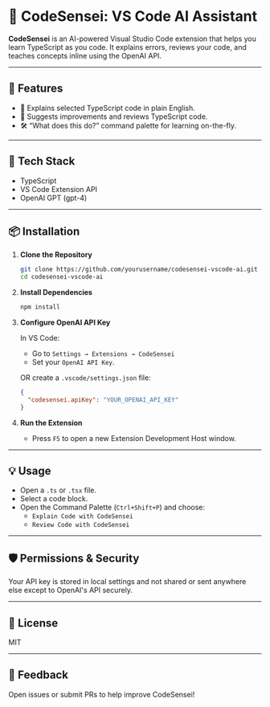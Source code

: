 
# 🧠 CodeSensei: VS Code AI Assistant

**CodeSensei** is an AI-powered Visual Studio Code extension that helps you learn TypeScript as you code. It explains errors, reviews your code, and teaches concepts inline using the OpenAI API.

---

## 🚀 Features

- 🧠 Explains selected TypeScript code in plain English.
- 🧪 Suggests improvements and reviews TypeScript code.
- 🛠️ “What does this do?” command palette for learning on-the-fly.

---

## 🧰 Tech Stack

- TypeScript
- VS Code Extension API
- OpenAI GPT (gpt-4)

---

## 📦 Installation

1. **Clone the Repository**

   ```bash
   git clone https://github.com/yourusername/codesensei-vscode-ai.git
   cd codesensei-vscode-ai
   ```

2. **Install Dependencies**

   ```bash
   npm install
   ```

3. **Configure OpenAI API Key**

   In VS Code:
   - Go to `Settings → Extensions → CodeSensei`
   - Set your `OpenAI API Key`.

   OR create a `.vscode/settings.json` file:

   ```json
   {
     "codesensei.apiKey": "YOUR_OPENAI_API_KEY"
   }
   ```

4. **Run the Extension**

   - Press `F5` to open a new Extension Development Host window.

---

## 💡 Usage

- Open a `.ts` or `.tsx` file.
- Select a code block.
- Open the Command Palette (`Ctrl+Shift+P`) and choose:
  - `Explain Code with CodeSensei`
  - `Review Code with CodeSensei`

---

## 🛡️ Permissions & Security

Your API key is stored in local settings and not shared or sent anywhere else except to OpenAI's API securely.

---

## 📜 License

MIT

---

## 📩 Feedback

Open issues or submit PRs to help improve CodeSensei!
